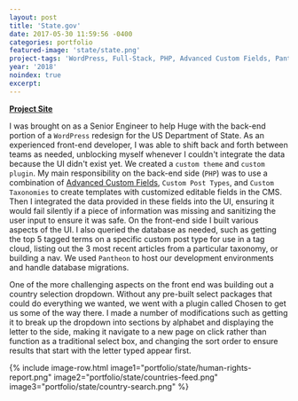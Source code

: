 ```yaml
---
layout: post
title: 'State.gov'
date: 2017-05-30 11:59:56 -0400
categories: portfolio
featured-image: 'state/state.png'
project-tags: 'WordPress, Full-Stack, PHP, Advanced Custom Fields, Pantheon'
year: '2018'
noindex: true
excerpt:
---
```


**[Project Site](http://state.gov)**

I was brought on as a Senior Engineer to help Huge with the back-end portion of a `WordPress` redesign for the US Department of State. As an experienced front-end developer, I was able to shift back and forth between teams as needed, unblocking myself whenever I couldn't integrate the data because the UI didn't exist yet. We created a `custom theme` and `custom plugin`. My main responsibility on the back-end side (`PHP`) was to use a combination of [Advanced Custom Fields](https://www.advancedcustomfields.com/), `Custom Post Types`, and `Custom Taxonomies` to create templates with customized editable fields in the CMS. Then I integrated the data provided in these fields into the UI, ensuring it would fail silently if a piece of information was missing and sanitizing the user input to ensure it was safe. On the front-end side I built various aspects of the UI. I also queried the database as needed, such as getting the top 5 tagged terms on a specific custom post type for use in a tag cloud, listing out the 3 most recent articles from a particular taxonomy, or building a nav. We used `Pantheon` to host our development environments and handle database migrations.

One of the more challenging aspects on the front end was building out a country selection dropdown. Without any pre-built select packages that could do everything we wanted, we went with a plugin called Chosen to get us some of the way there. I made a number of modifications such as getting it to break up the dropdown into sections by alphabet and displaying the letter to the side, making it navigate to a new page on click rather than function as a traditional select box, and changing the sort order to ensure results that start with the letter typed appear first.

{% include image-row.html image1="portfolio/state/human-rights-report.png" image2="portfolio/state/countries-feed.png"  image3="portfolio/state/country-search.png" %}
